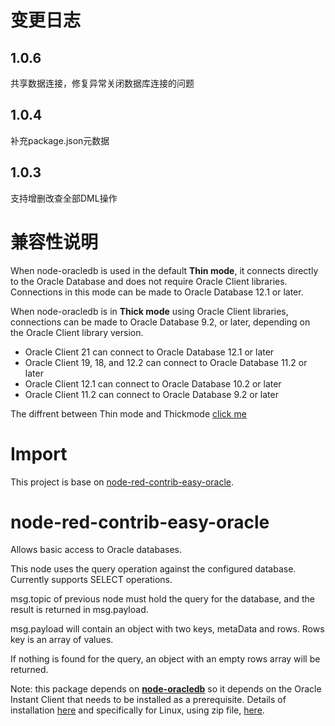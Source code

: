 # 变更日志

## 1.0.6

共享数据连接，修复异常关闭数据库连接的问题

## 1.0.4

补充package.json元数据

## 1.0.3

支持增删改查全部DML操作

# 兼容性说明

When node-oracledb is used in the default **Thin mode**, it connects directly to the Oracle Database and does not require Oracle Client libraries. Connections in this mode can be made to Oracle Database 12.1 or later.

When node-oracledb is in **Thick mode** using Oracle Client libraries, connections can be made to Oracle Database 9.2, or later, depending on the Oracle Client library version.

* Oracle Client 21 can connect to Oracle Database 12.1 or later
* Oracle Client 19, 18, and 12.2 can connect to Oracle Database 11.2 or later
* Oracle Client 12.1 can connect to Oracle Database 10.2 or later
* Oracle Client 11.2 can connect to Oracle Database 9.2 or later

The diffrent between Thin mode and Thickmode [click me](https://node-oracledb.readthedocs.io/en/latest/user_guide/appendix_a.html#featuresummary)

# Import

This project is base on [node-red-contrib-easy-oracle](https://github.com/harp-code/node-red-contrib-easy-oracle).

# node-red-contrib-easy-oracle
Allows basic access to Oracle databases.

This node uses the query operation against the configured database. Currently supports SELECT operations.

msg.topic of previous node must hold the query for the database, and the result is returned in msg.payload.

msg.payload will contain an object with two keys, metaData and rows. Rows key is an array of values.

If nothing is found for the query, an object with an empty rows array will be returned.

Note: this package depends on [**node-oracledb**](https://oracle.github.io/node-oracledb) so it depends on the Oracle Instant Client that needs to be installed as a prerequisite.
Details of installation [here](https://oracle.github.io/node-oracledb/INSTALL.html) and specifically for Linux, using zip file, [here](https://oracle.github.io/node-oracledb/INSTALL.html#instzip).

